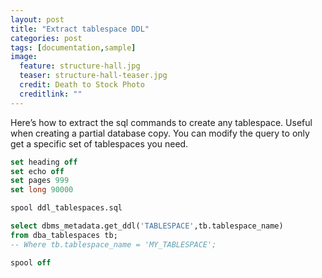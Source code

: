 ```yaml
---
layout: post
title: "Extract tablespace DDL"
categories: post
tags: [documentation,sample]
image:
  feature: structure-hall.jpg
  teaser: structure-hall-teaser.jpg
  credit: Death to Stock Photo
  creditlink: ""
---
```

Here’s how to extract the sql commands to create any tablespace. Useful when creating a partial database copy. You can modify the query to only get a specific set of tablespaces you need.

``` SQL
set heading off
set echo off
set pages 999
set long 90000

spool ddl_tablespaces.sql

select dbms_metadata.get_ddl('TABLESPACE',tb.tablespace_name)
from dba_tablespaces tb;
-- Where tb.tablespace_name = 'MY_TABLESPACE';

spool off
```
